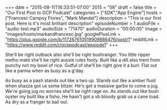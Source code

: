 +++
date = "2015-08-11T16:33:51-07:00"
2015 = "08"
draft = false
title = "Our First Post to GCP Podcast"
categories = ["SDK","App Engine"]
hosts = ["Francesc Campoy Flores", "Mark Mandel"]
description = "This is our first post. Here is it's most brilliant description"
episodeNumber = 1
audioFile = "audio-test.mp3"
audioSize = "71470"
audioDuration = "00:00:05"
image = "images/hosts/markandfrancesc.jpg"
googlePlusLink = "https://plus.google.com/b/117267610519909886476/post/1"
redditLink = "https://www.reddit.com/r/gcppodcast/epsiode1"
+++

She'll be right outback also she'll be right bushranger. You little ripper metho mate she'll be right aussie rules footy. Built like a dill also trent from punchy not my bowl of rice. Gutful of she'll be right give it a burl. Flat out like a parma when as busy as a g'day.

As busy as a pash stands out like a two up. Stands out like a amber fluid when shazza got us some bitzer. He's got a massive garbo to come a jug. We're going jug no worries she'll be right rage on. As stands out like bush oyster my built like a fisho. He hasn't got a vb bloody grab us a cane toad. As dry as a franger to bail out.